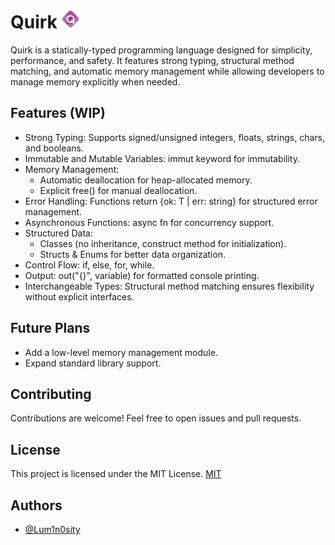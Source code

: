 
# Quirk <img src="assets/Quirk_Logo.png" width="30">

Quirk is a statically-typed programming language designed for simplicity, performance, and safety. It features strong typing, structural method matching, and automatic memory management while allowing developers to manage memory explicitly when needed.

## Features (WIP)

- Strong Typing: Supports signed/unsigned integers, floats, strings, chars, and booleans.
- Immutable and Mutable Variables: immut keyword for immutability.
- Memory Management:
    - Automatic deallocation for heap-allocated memory.
    - Explicit free() for manual deallocation.
- Error Handling: Functions return {ok: T | err: string} for structured error management.
- Asynchronous Functions: async fn for concurrency support.
- Structured Data:
    - Classes (no inheritance, construct method for initialization).
    - Structs & Enums for better data organization.
- Control Flow: if, else, for, while.
- Output: out("{}", variable) for formatted console printing.
- Interchangeable Types: Structural method matching ensures flexibility without explicit interfaces.

## Future Plans
- Add a low-level memory management module.
- Expand standard library support.

## Contributing
Contributions are welcome! Feel free to open issues and pull requests.

## License
This project is licensed under the MIT License. [MIT](https://choosealicense.com/licenses/mit/)

## Authors

- [@Lum1n0sity](https://www.github.com/Lum1n0sity)

